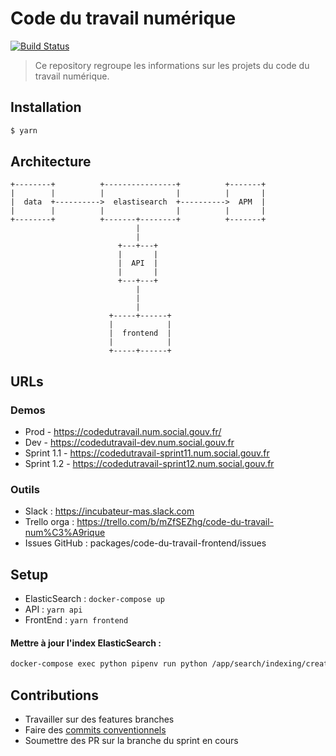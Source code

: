 # Code du travail numérique

[![Build Status](https://travis-ci.com/SocialGouv/code-du-travail-numerique.svg?branch=master)](https://travis-ci.com/SocialGouv/code-du-travail-numerique)

> Ce repository regroupe les informations sur les projets du code du travail numérique.

## Installation

```sh
$ yarn
```

## Architecture

```
+--------+          +----------------+          +-------+
|        |          |                |          |       |
|  data  +---------->  elastisearch  +---------->  APM  |
|        |          |                |          |       |
+--------+          +-------+--------+          +-------+
                            |
                            |
                        +---+---+
                        |       |
                        |  API  |
                        |       |
                        +---+---+
                            |
                            |
                            |
                      +-----+------+
                      |            |
                      |  frontend  |
                      |            |
                      +-----+------+
```

## URLs

### Demos

- Prod - https://codedutravail.num.social.gouv.fr/
- Dev - https://codedutravail-dev.num.social.gouv.fr
- Sprint 1.1 - https://codedutravail-sprint11.num.social.gouv.fr
- Sprint 1.2 - https://codedutravail-sprint12.num.social.gouv.fr

### Outils

- Slack : https://incubateur-mas.slack.com
- Trello orga : https://trello.com/b/mZfSEZhg/code-du-travail-num%C3%A9rique
- Issues GitHub : packages/code-du-travail-frontend/issues

## Setup

- ElasticSearch : `docker-compose up`
- API : `yarn api`
- FrontEnd : `yarn frontend`

#### Mettre à jour l'index ElasticSearch :

```sh
docker-compose exec python pipenv run python /app/search/indexing/create_indexes.py
```

## Contributions

- Travailler sur des features branches
- Faire des [commits conventionnels](https://github.com/conventional-changelog/conventional-changelog)
- Soumettre des PR sur la branche du sprint en cours
